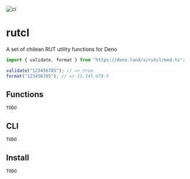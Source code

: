 ![ci](https://github.com/wachunei/rutcl/workflows/ci/badge.svg)

# rutcl

A set of chilean RUT utility functions for Deno

```ts
import { validate, format } from "https://deno.land/x/rutcl/mod.ts";

validate("123456785"); // => true
format("123456785"); // => 12.345.678-5
```

## Functions

`TODO`

## CLI

`TODO`

## Install

`TODO`
